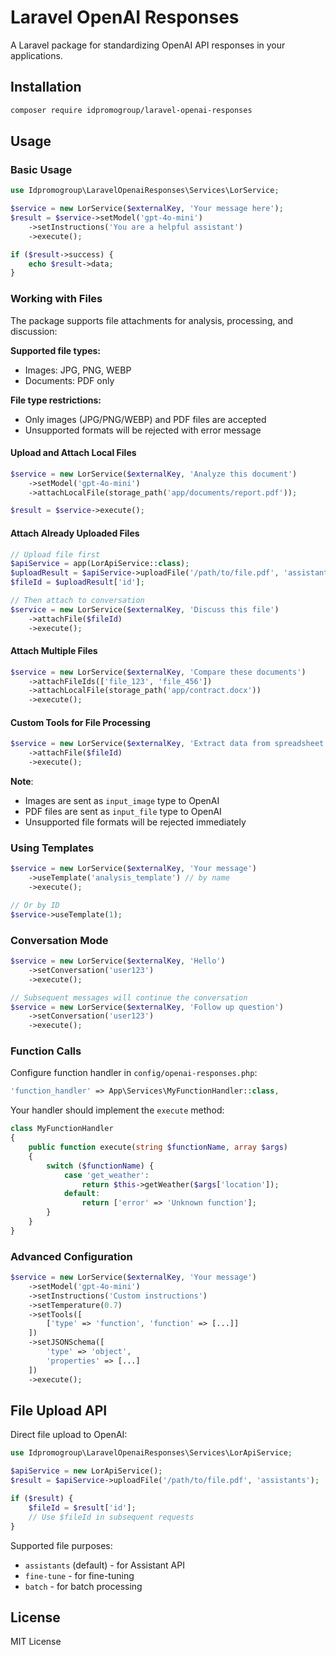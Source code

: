 # Laravel OpenAI Responses

A Laravel package for standardizing OpenAI API responses in your applications.

## Installation

```bash
composer require idpromogroup/laravel-openai-responses
```

## Usage

### Basic Usage

```php
use Idpromogroup\LaravelOpenaiResponses\Services\LorService;

$service = new LorService($externalKey, 'Your message here');
$result = $service->setModel('gpt-4o-mini')
    ->setInstructions('You are a helpful assistant')
    ->execute();

if ($result->success) {
    echo $result->data;
}
```

### Working with Files

The package supports file attachments for analysis, processing, and discussion:

**Supported file types:**
- Images: JPG, PNG, WEBP
- Documents: PDF only

**File type restrictions:**
- Only images (JPG/PNG/WEBP) and PDF files are accepted
- Unsupported formats will be rejected with error message

#### Upload and Attach Local Files

```php
$service = new LorService($externalKey, 'Analyze this document')
    ->setModel('gpt-4o-mini')
    ->attachLocalFile(storage_path('app/documents/report.pdf'));

$result = $service->execute();
```

#### Attach Already Uploaded Files

```php
// Upload file first
$apiService = app(LorApiService::class);
$uploadResult = $apiService->uploadFile('/path/to/file.pdf', 'assistants');
$fileId = $uploadResult['id'];

// Then attach to conversation
$service = new LorService($externalKey, 'Discuss this file')
    ->attachFile($fileId)
    ->execute();
```

#### Attach Multiple Files

```php
$service = new LorService($externalKey, 'Compare these documents')
    ->attachFileIds(['file_123', 'file_456'])
    ->attachLocalFile(storage_path('app/contract.docx'))
    ->execute();
```

#### Custom Tools for File Processing

```php
$service = new LorService($externalKey, 'Extract data from spreadsheet')
    ->attachFile($fileId)
    ->execute();
```

**Note**: 
- Images are sent as `input_image` type to OpenAI
- PDF files are sent as `input_file` type to OpenAI  
- Unsupported file formats will be rejected immediately

### Using Templates

```php
$service = new LorService($externalKey, 'Your message')
    ->useTemplate('analysis_template') // by name
    ->execute();

// Or by ID
$service->useTemplate(1);
```

### Conversation Mode

```php
$service = new LorService($externalKey, 'Hello')
    ->setConversation('user123')
    ->execute();

// Subsequent messages will continue the conversation
$service = new LorService($externalKey, 'Follow up question')
    ->setConversation('user123')
    ->execute();
```

### Function Calls

Configure function handler in `config/openai-responses.php`:

```php
'function_handler' => App\Services\MyFunctionHandler::class,
```

Your handler should implement the `execute` method:

```php
class MyFunctionHandler
{
    public function execute(string $functionName, array $args)
    {
        switch ($functionName) {
            case 'get_weather':
                return $this->getWeather($args['location']);
            default:
                return ['error' => 'Unknown function'];
        }
    }
}
```

### Advanced Configuration

```php
$service = new LorService($externalKey, 'Your message')
    ->setModel('gpt-4o-mini')
    ->setInstructions('Custom instructions')
    ->setTemperature(0.7)
    ->setTools([
        ['type' => 'function', 'function' => [...]]
    ])
    ->setJSONSchema([
        'type' => 'object',
        'properties' => [...]
    ])
    ->execute();
```

## File Upload API

Direct file upload to OpenAI:

```php
use Idpromogroup\LaravelOpenaiResponses\Services\LorApiService;

$apiService = new LorApiService();
$result = $apiService->uploadFile('/path/to/file.pdf', 'assistants');

if ($result) {
    $fileId = $result['id'];
    // Use $fileId in subsequent requests
}
```

Supported file purposes:
- `assistants` (default) - for Assistant API
- `fine-tune` - for fine-tuning
- `batch` - for batch processing

## License

MIT License
